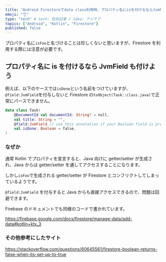 ```yaml
---
title: "Android Firestoreでdata class利用時、プロパティ名にisを付けるならJvmFieldも付ける"
emoji: "👌"
type: "tech" # tech: 技術記事 / idea: アイデア
topics: ["Android", "Kotlin", "Firestore"]
published: false
---
```


プロパティ名に`isFoo`と名づけることは珍しくないと思いますが、Firestore を利用する際には注意が必要です。

## プロパティ名に is を付けるなら JvmField も付けよう

例えば、以下のケースでは`isDone`という名前をつけていますが、`@field:JvmField`を付与しないと Firestore の`toObject(Task::class.java)`で正常にパースできません。

```kotlin
data class Task(
    @DocumentId val documentId: String? = null,
    val title: String = "",
    @field:JvmField // use this annotation if your Boolean field is prefixed with 'is'
    val isDone: Boolean = false,
)
```

### なぜか

通常 Kotlin でプロパティを宣言すると、Java 向けに getter/setter が生成され、Java からは getter/setter を通してアクセスすることになります。

しかし`isFoo`で生成される getter/setter が Firestore とコンフリクトしてしまっているようです。

`@field:JvmField` を付与すると Java からも直接アクセスできるので、問題は回避できます。

Firebase のドキュメントでも同様のコードで書かれています。

https://firebase.google.com/docs/firestore/manage-data/add-data#kotlin+ktx_3

### その他参考にしたサイト

https://stackoverflow.com/questions/60645561/firestore-boolean-returns-false-when-its-set-up-to-true
